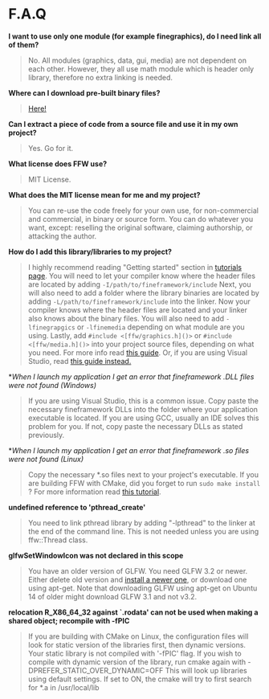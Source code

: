 F.A.Q
=================

**I want to use only one module (for example finegraphics), do I need link all of them?**

> No. All modules (graphics, data, gui, media) are not dependent on each other. However, they all use math module which is header only library, therefore no extra linking is needed. 



**Where can I download pre-built binary files?**

> [Here!](md_doc_markdown_download.html) 



**Can I extract a piece of code from a source file and use it in my own project?**

> Yes. Go for it. 



**What license does FFW use?**

> MIT License. 



**What does the MIT license mean for me and my project?**

> You can re-use the code freely for your own use, for non-commercial and commercial, in binary or source form. You can do whatever you want, except: reselling the original software, claiming authorship, or attacking the author. 



**How do I add this library/libraries to my project?**

> I highly recommend reading "Getting started" section in [tutorials page](md_doc_markdown_tutorials.html).
You will need to let your compiler know where the header files are located by adding `-I/path/to/fineframework/include` Next, you will also need to add a folder where the library binaries are located by adding `-L/path/to/fineframework/include` into the linker. Now your compiler knows where the header files are located and your linker also knows about the binary files. You will also need to add `-lfinegrapgics` or `-lfinemedia` depending on what module are you using. Lastly, add `#include <[ffw/graphics.h]()>` or `#include <[ffw/media.h]()>` into your project source files, depending on what you need. For more info read [this guide](http://www.network-theory.co.uk/docs/gccintro/gccintro_17.html). Or, if you are using Visual Studio, read [this guide instead.](https://en.wikibooks.org/wiki/C%2B%2B_Programming/Compiler/Linker/Libraries/Configuring_Visual_Studio) 



**When I launch my application I get an error that fineframework *.DLL files were not found (Windows)**

> If you are using Visual Studio, this is a common issue. Copy paste the necessary fineframework DLLs into the folder where your application executable is located. If you are using GCC, usually an IDE solves this problem for you. If not, copy paste the necessary DLLs as stated previously. 



**When I launch my application I get an error that fineframework *.so files were not found (Linux)**

> Copy the necessary *.so files next to your project's executable. If you are building FFW with CMake, did you forget to run `sudo make install` ? For more information read [this tutorial](md_doc_markdown_tutorial-linux.html). 



**undefined reference to 'pthread_create'**

> You need to link pthread library by adding "-lpthread" to the linker at the end of the command line. This is not needed unless you are using ffw::Thread class. 



**glfwSetWindowIcon was not declared in this scope**

> You have an older version of GLFW. You need GLFW 3.2 or newer. Either delete old version and [install a newer one](http://www.glfw.org/docs/latest/compile.html), or download one using apt-get. Note that downloading GLFW using apt-get on Ubuntu 14 of older might download GLFW 3.1 and not v3.2. 



**relocation R_X86_64_32 against `.rodata' can not be used when making a shared object; recompile with -fPIC**

> If you are building with CMake on Linux, the configuration files will look for static version of the libraries first, then dynamic versions. Your static library is not compiled with '-fPIC' flag. If you wish to compile with dynamic version of the library, run cmake again with -DPREFER_STATIC_OVER_DYNAMIC=OFF This will look up libraries using default settings. If set to ON, the cmake will try to first search for *.a in /usr/local/lib 



